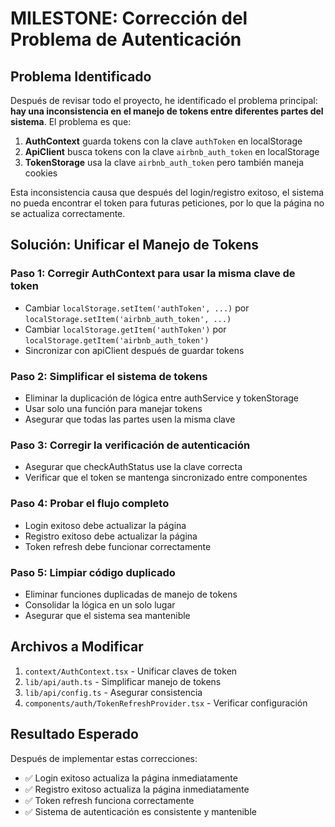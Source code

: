 # MILESTONE: Corrección del Problema de Autenticación

## Problema Identificado

Después de revisar todo el proyecto, he identificado el problema principal: **hay una inconsistencia en el manejo de tokens entre diferentes partes del sistema**. El problema es que:

1. **AuthContext** guarda tokens con la clave `authToken` en localStorage
2. **ApiClient** busca tokens con la clave `airbnb_auth_token` en localStorage
3. **TokenStorage** usa la clave `airbnb_auth_token` pero también maneja cookies

Esta inconsistencia causa que después del login/registro exitoso, el sistema no pueda encontrar el token para futuras peticiones, por lo que la página no se actualiza correctamente.

## Solución: Unificar el Manejo de Tokens

### Paso 1: Corregir AuthContext para usar la misma clave de token
- Cambiar `localStorage.setItem('authToken', ...)` por `localStorage.setItem('airbnb_auth_token', ...)`
- Cambiar `localStorage.getItem('authToken')` por `localStorage.getItem('airbnb_auth_token')`
- Sincronizar con apiClient después de guardar tokens

### Paso 2: Simplificar el sistema de tokens
- Eliminar la duplicación de lógica entre authService y tokenStorage
- Usar solo una función para manejar tokens
- Asegurar que todas las partes usen la misma clave

### Paso 3: Corregir la verificación de autenticación
- Asegurar que checkAuthStatus use la clave correcta
- Verificar que el token se mantenga sincronizado entre componentes

### Paso 4: Probar el flujo completo
- Login exitoso debe actualizar la página
- Registro exitoso debe actualizar la página
- Token refresh debe funcionar correctamente

### Paso 5: Limpiar código duplicado
- Eliminar funciones duplicadas de manejo de tokens
- Consolidar la lógica en un solo lugar
- Asegurar que el sistema sea mantenible

## Archivos a Modificar

1. `context/AuthContext.tsx` - Unificar claves de token
2. `lib/api/auth.ts` - Simplificar manejo de tokens
3. `lib/api/config.ts` - Asegurar consistencia
4. `components/auth/TokenRefreshProvider.tsx` - Verificar configuración

## Resultado Esperado

Después de implementar estas correcciones:
- ✅ Login exitoso actualiza la página inmediatamente
- ✅ Registro exitoso actualiza la página inmediatamente  
- ✅ Token refresh funciona correctamente
- ✅ Sistema de autenticación es consistente y mantenible
